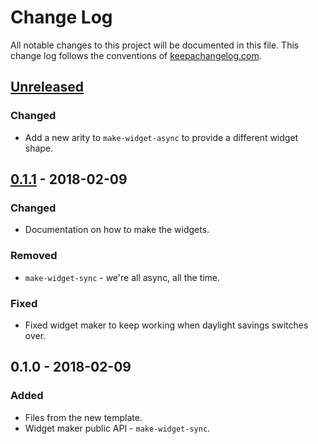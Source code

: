 # Change Log
All notable changes to this project will be documented in this file. This change log follows the conventions of [keepachangelog.com](http://keepachangelog.com/).

## [Unreleased]
### Changed
- Add a new arity to `make-widget-async` to provide a different widget shape.

## [0.1.1] - 2018-02-09
### Changed
- Documentation on how to make the widgets.

### Removed
- `make-widget-sync` - we're all async, all the time.

### Fixed
- Fixed widget maker to keep working when daylight savings switches over.

## 0.1.0 - 2018-02-09
### Added
- Files from the new template.
- Widget maker public API - `make-widget-sync`.

[Unreleased]: https://github.com/your-name/bostad-stats/compare/0.1.1...HEAD
[0.1.1]: https://github.com/your-name/bostad-stats/compare/0.1.0...0.1.1
